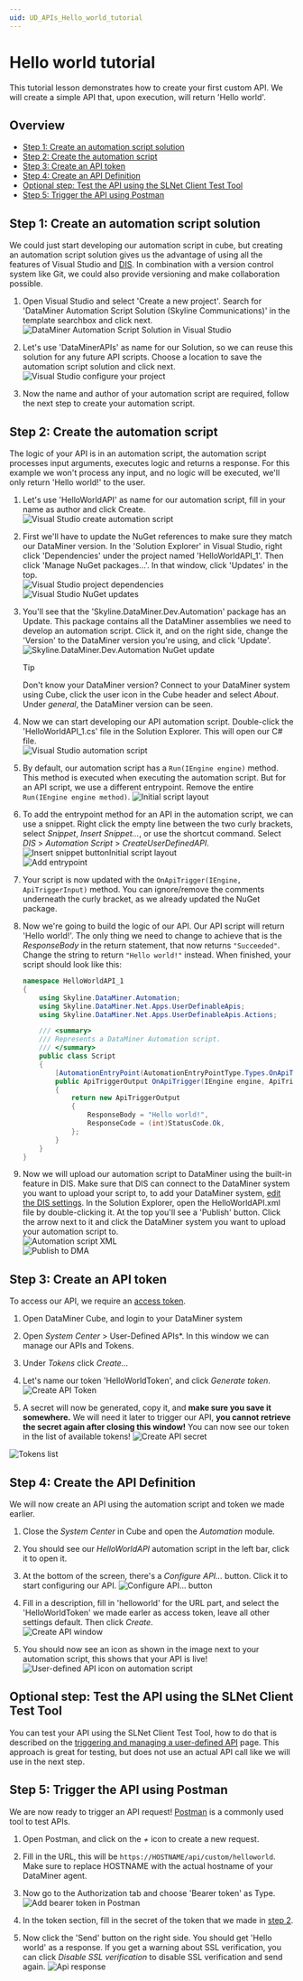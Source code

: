 ```yaml
---
uid: UD_APIs_Hello_world_tutorial
---
```


# Hello world tutorial

This tutorial lesson demonstrates how to create your first custom API. We will create a simple API that, upon execution, will return 'Hello world'.

## Overview

- [Step 1: Create an automation script solution](#step-1-create-an-automation-script-solution)
- [Step 2: Create the automation script](#step-2-create-the-automation-script)
- [Step 3: Create an API token](#step-3-create-an-api-token)
- [Step 4: Create an API Definition](#step-4-create-the-api-definition)
- [Optional step: Test the API using the SLNet Client Test Tool](#optional-step-test-the-api-using-the-slnet-client-test-tool)
- [Step 5: Trigger the API using Postman](#step-5-trigger-the-api-using-postman)

## Step 1: Create an automation script solution

We could just start developing our automation script in cube, but creating an automation script solution gives us the advantage of using all the features of Visual Studio and [DIS](xref:DIS). In combination with a version control system like Git, we could also provide versioning and make collaboration possible.

1. Open Visual Studio and select 'Create a new project'. Search for 'DataMiner Automation Script Solution (Skyline Communications)' in the template searchbox and click next.
![DataMiner Automation Script Solution in Visual Studio](~/user-guide/images/UDAPIS_helloworld_1.jpg)
1. Let's use 'DataMinerAPIs' as name for our Solution, so we can reuse this solution for any future API scripts. Choose a location to save the automation script solution and click next.
![Visual Studio configure your project](~/user-guide/images/UDAPIS_helloworld_2.jpg)

1. Now the name and author of your automation script are required, follow the next step to create your automation script.

## Step 2: Create the automation script

The logic of your API is in an automation script, the automation script processes input arguments, executes logic and returns a response. For this example we won't process any input, and no logic will be executed, we'll only return 'Hello world!' to the user.

1. Let's use 'HelloWorldAPI' as name for our automation script, fill in your name as author and click Create.
![Visual Studio create automation script](~/user-guide/images/UDAPIS_helloworld_3.jpg)

1. First we'll have to update the NuGet references to make sure they match our DataMiner version. In the 'Solution Explorer' in Visual Studio, right click 'Dependencies' under the project named 'HelloWorldAPI_1'. Then click 'Manage NuGet packages...'. In that window, click 'Updates' in the top.  
![Visual Studio project dependencies](~/user-guide/images/UDAPIS_helloworld_4.jpg)  
![Visual Studio NuGet updates](~/user-guide/images/UDAPIS_helloworld_5.jpg)

1. You'll see that the 'Skyline.DataMiner.Dev.Automation' package has an Update. This package contains all the DataMiner assemblies we need to develop an automation script. Click it, and on the right side, change the 'Version' to the DataMiner version you're using, and click 'Update'.  
![Skyline.DataMiner.Dev.Automation NuGet update](~/user-guide/images/UDAPIS_helloworld_6.jpg)  

   > [!TIP]
   > Don't know your DataMiner version? Connect to your DataMiner system using Cube, click the user icon in the Cube header and select *About*. Under *general*, the DataMiner version can be seen.

1. Now we can start developing our API automation script. Double-click the 'HelloWorldAPI_1.cs' file in the Solution Explorer. This will open our C# file.  
![Visual Studio automation script](~/user-guide/images/UDAPIS_helloworld_7.jpg)

1. By default, our automation script has a `Run(IEngine engine)` method. This method is executed when executing the automation script. But for an API script, we use a different entrypoint. Remove the entire `Run(IEngine engine method)`.
![Initial script layout](~/user-guide/images/UDAPIS_helloworld_8.jpg)

1. To add the entrypoint method for an API in the automation script, we can use a snippet. Right click the empty line between the two curly brackets, select *Snippet*, *Insert Snippet...*, or use the shortcut command. Select *DIS* > *Automation Script* > *CreateUserDefinedAPI*.  
![Insert snippet buttonInitial script layout](~/user-guide/images/UDAPIS_helloworld_9.jpg)  
![Add entrypoint](~/user-guide/images/UDAPIS_helloworld_10.jpg)

1. Your script is now updated with the `OnApiTrigger(IEngine, ApiTriggerInput)` method. You can ignore/remove the comments underneath the curly bracket, as we already updated the NuGet package.

1. Now we're going to build the logic of our API. Our API script will return 'Hello world!'. The only thing we need to change to achieve that is the *ResponseBody* in the return statement, that now returns `"Succeeded"`. Change the string to return `"Hello world!"` instead. When finished, your script should look like this:

    ```C#
    namespace HelloWorldAPI_1
    {
        using Skyline.DataMiner.Automation;
        using Skyline.DataMiner.Net.Apps.UserDefinableApis;
        using Skyline.DataMiner.Net.Apps.UserDefinableApis.Actions;

        /// <summary>
        /// Represents a DataMiner Automation script.
        /// </summary>
        public class Script
        {
            [AutomationEntryPoint(AutomationEntryPointType.Types.OnApiTrigger)]
            public ApiTriggerOutput OnApiTrigger(IEngine engine, ApiTriggerInput requestData)
            {
                return new ApiTriggerOutput
                {
                    ResponseBody = "Hello world!",
                    ResponseCode = (int)StatusCode.Ok,
                };
            }
        }
    }
    ```

1. Now we will upload our automation script to DataMiner using the built-in feature in DIS. Make sure that DIS can connect to the DataMiner system you want to upload your script to, to add your DataMiner system, [edit the DIS settings](xref:DIS_settings#dma). In the Solution Explorer, open the HelloWorldAPI.xml file by double-clicking it. At the top you'll see a 'Publish' button. Click the arrow next to it and click the DataMiner system you want to upload your automation script to.  
![Automation script XML](~/user-guide/images/UDAPIS_helloworld_11.jpg)  
![Publish to DMA](~/user-guide/images/UDAPIS_helloworld_12.jpg)

## Step 3: Create an API token

To access our API, we require an [access token](xref:UD_APIs_Objects_ApiToken).

1. Open DataMiner Cube, and login to your DataMiner system

1. Open *System Center* > User-Defined APIs*. In this window we can manage our APIs and Tokens.

1. Under *Tokens* click *Create...*

1. Let's name our token 'HelloWorldToken', and click *Generate token*.
![Create API Token](~/user-guide/images/UDAPIS_helloworld_13.jpg)

1. A secret will now be generated, copy it, and **make sure you save it somewhere.** We will need it later to trigger our API, **you cannot retrieve the secret again after closing this window!** You can now see our token in the list of available tokens!
![Create API secret](~/user-guide/images/UDAPIS_helloworld_14.jpg)

![Tokens list](~/user-guide/images/UDAPIS_helloworld_15.jpg)

## Step 4: Create the API Definition

We will now create an API using the automation script and token we made earlier.

1. Close the *System Center* in Cube and open the *Automation* module.

1. You should see our *HelloWorldAPI* automation script in the left bar, click it to open it.

1. At the bottom of the screen, there's a *Configure API...* button. Click it to start configuring our API.
![Configure API... button](~/user-guide/images/UDAPIS_helloworld_16.jpg)

1. Fill in a description, fill in 'helloworld' for the URL part, and select the 'HelloWorldToken' we made earler as access token, leave all other settings default. Then click *Create*.  
![Create API window](~/user-guide/images/UDAPIS_helloworld_17.jpg)

1. You should now see an icon as shown in the image next to your automation script, this shows that your API is live!
![User-defined API icon on automation script](~/user-guide/images/UDAPIS_helloworld_18.jpg)

## Optional step: Test the API using the SLNet Client Test Tool

You can test your API using the SLNet Client Test Tool, how to do that is described on the [triggering and managing a user-defined API](xref:SLNetClientTest_triggering_api#triggering-a-user-defined-api) page. This approach is great for testing, but does not use an actual API call like we will use in the next step.

## Step 5: Trigger the API using Postman

We are now ready to trigger an API request! [Postman](https://www.postman.com/) is a commonly used tool to test APIs.

1. Open Postman, and click on the *+* icon to create a new request.

1. Fill in the URL, this will be `https://HOSTNAME/api/custom/helloworld`. Make sure to replace HOSTNAME with the actual hostname of your DataMiner agent.

1. Now go to the Authorization tab and choose 'Bearer token' as Type.
![Add bearer token in Postman](~/user-guide/images/UDAPIS_helloworld_19.jpg)

1. In the token section, fill in the secret of the token that we made in [step 2](#step-3-create-an-api-token).

1. Now click the 'Send' button on the right side. You should get 'Hello world' as a response. If you get a warning about SSL verification, you can click *Disable SSL verification* to disable SSL verification and send again.
![Api response](~/user-guide/images/UDAPIS_helloworld_20.jpg)
